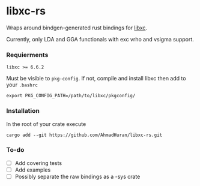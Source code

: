 # libxc-rs
Wraps around bindgen-generated rust bindings for [libxc](https://tddft.org/programs/libxc/).

Currently, only LDA and GGA functionals with exc vrho and vsigma support.

### Requierments
`libxc >= 6.6.2`

Must be visible to `pkg-config`. If not, compile and install libxc then add to your `.bashrc`

`export PKG_CONFIG_PATH=/path/to/libxc/pkgconfig/`
### Installation
In the root of your crate execute

`cargo add --git https://github.com/AhmadHuran/libxc-rs.git`

### To-do
- [ ] Add covering tests
- [ ] Add examples
- [ ] Possibly separate the raw bindings as a  -sys crate
